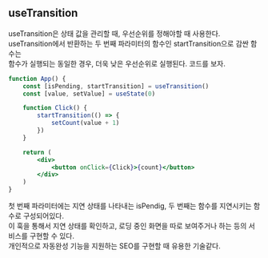 ## useTransition

useTransition은 상태 값을 관리할 때, 우선순위를 정해야할 때 사용한다.  
useTransition에서 반환하는 두 번째 파라미터의 함수인 startTransition으로 감싼 함수는  
함수가 실행되는 동일한 경우, 더욱 낮은 우선순위로 실행된다. 코드를 보자.

```jsx
function App() {
	const [isPending, startTransition] = useTransition()
	const [value, setValue] = useState(0)

	function Click() {
		startTransition(() => {
			setCount(value + 1)
		})
	}

	return (
		<div>
			<button onClick={Click}>{count}</button>
		</div>
	)
}
```

첫 번째 파라미터에는 지연 상태를 나타내는 isPendig, 두 번째는 함수를 지연시키는 함수로 구성되어있다.  
이 훅을 통해서 지연 상태를 확인하고, 로딩 중인 화면을 따로 보여주거나 하는 등의 서비스를 구현할 수 있다.  
개인적으로 자동완성 기능을 지원하는 SEO를 구현할 때 유용한 기술같다.
